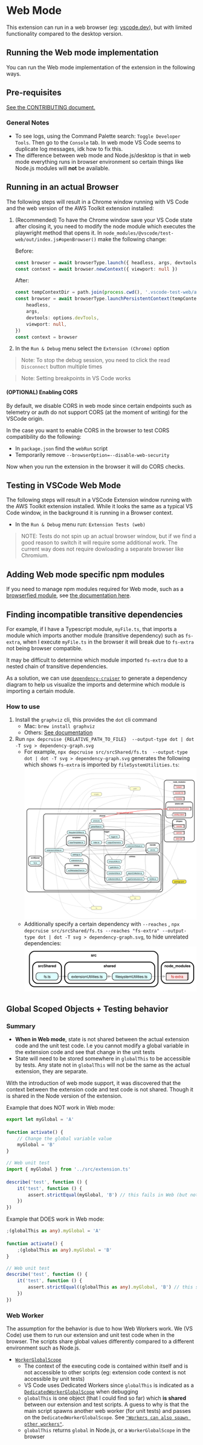 # Web Mode

This extension can run in a web browser (eg: [vscode.dev](https://vscode.dev)), but with limited functionality compared to
the desktop version.

## Running the Web mode implementation

You can run the Web mode implementation of the extension in the following ways.

## Pre-requisites

[See the CONTRIBUTING document.](../CONTRIBUTING.md#setup)

### General Notes

-   To see logs, using the Command Palette search: `Toggle Developer Tools`. Then go to the `Console` tab. In web mode VS Code seems to duplicate log messages, idk how to fix this.
-   The difference between web mode and Node.js/desktop is that in web mode everything runs in browser environment so certain things like Node.js modules will **not** be available.

## Running in an actual Browser

The following steps will result in a Chrome window running with VS Code
and the web version of the AWS Toolkit extension installed:

1. (Recommended) To have the Chrome window save your VS Code state after closing it, you need to modify the node module which executes the playwright method that opens it. In `node_modules/@vscode/test-web/out/index.js#openBrowser()` make the following change:

    Before:

    ```typescript
    const browser = await browserType.launch({ headless, args, devtools: options.devTools })
    const context = await browser.newContext({ viewport: null })
    ```

    After:

    ```typescript
    const tempContextDir = path.join(process.cwd(), '.vscode-test-web/aws-toolkit-user-dir')
    const browser = await browserType.launchPersistentContext(tempContextDir, {
        headless,
        args,
        devtools: options.devTools,
        viewport: null,
    })
    const context = browser
    ```

2. In the `Run & Debug` menu select the `Extension (Chrome)` option

> Note: To stop the debug session, you need to click the read `Disconnect` button multiple times

> Note: Setting breakpoints in VS Code works

#### (OPTIONAL) Enabling CORS

By default, we disable CORS in web mode since certain endpoints
such as telemetry or auth do not support CORS (at the moment of writing) for the VSCode origin.

In the case you want to enable CORS in the browser to test CORS compatibility
do the following:

-   In `package.json` find the `webRun` script
-   Temporarily remove `--browserOption=--disable-web-security`

Now when you run the extension in the browser it will do CORS checks.

## Testing in VSCode Web Mode

The following steps will result in a VSCode Extension window running
with the AWS Toolkit extension installed. While it looks the same as a typical
VS Code window, in the background it is running in a Browser context.

-   In the `Run & Debug` menu run: `Extension Tests (web)`

> NOTE: Tests do not spin up an actual browser window, but if we find a good reason to switch it will require some additional work. The current way does not require dowloading a separate browser like Chromium.

## Adding Web mode specific npm modules

If you need to manage npm modules required for Web mode, such as a [browserfied module](https://www.npmjs.com/package/os-browserify), see [the documentation here](../packages/toolkit/src/browser/README.md).

## Finding incompatible transitive dependencies

For example, if I have a Typescript module, `myFile.ts`, that imports a module which imports another module (transitive dependency) such as `fs-extra`,
when I execute `myFile.ts` in the browser it will break due to `fs-extra` not being browser compatible.

It may be difficult to determine which module imported `fs-extra` due to a nested chain of transitive dependencies.

As a solution, we can use [`dependency-cruiser`](https://www.npmjs.com/package/dependency-cruiser) to generate a dependency diagram
to help us visualize the imports and determine which module is importing a certain module.

### How to use

1. Install the `graphviz` cli, this provides the `dot` cli command
    - Mac: `brew install graphviz`
    - Others: [See documentation](https://www.graphviz.org/download/)
2. Run `npx depcruise {RELATIVE_PATH_TO_FILE}  --output-type dot | dot -T svg > dependency-graph.svg`
    - For example, `npx depcruise src/srcShared/fs.ts  --output-type dot | dot -T svg > dependency-graph.svg` generates the following which shows `fs-extra` is imported by `fileSystemUtilities.ts`:
      ![Dependency Graph](./images/dependency-graph.svg)
    - Additionally specify a certain dependency with `--reaches` , `npx depcruise src/srcShared/fs.ts --reaches "fs-extra" --output-type dot | dot -T svg > dependency-graph.svg`, to hide unrelated dependencies:
      ![Dependency Graph](./images/dependency-graph-small.svg)

## Global Scoped Objects + Testing behavior

### Summary

-   **When in Web mode**, state is not shared between the actual extension code and the unit test code. I.e you cannot modify a global variable in the extension code and see that change in the unit tests
-   State will need to be stored somewhere in `globalThis` to be accessible by tests. Any state not in `globalThis` will not be the same as the actual extension, they are separate.

With the introduction of web mode support, it was discovered that the context between the extension code and test code is not shared.
Though it is shared in the Node version of the extension.

Example that does NOT work in Web mode:

```typescript
export let myGlobal = 'A'

function activate() {
    // Change the global variable value
    myGlobal = 'B'
}
```

```typescript
// Web unit test
import { myGlobal } from '../src/extension.ts'

describe('test', function () {
    it('test', function () {
        assert.strictEqual(myGlobal, 'B') // this fails in Web (but not Node.js). The value here is actually 'A'.
    })
})
```

Example that DOES work in Web mode:

```typescript
;(globalThis as any).myGlobal = 'A'

function activate() {
    ;(globalThis as any).myGlobal = 'B'
}
```

```typescript
// Web unit test
describe('test', function () {
    it('test', function () {
        assert.strictEqual((globalThis as any).myGlobal, 'B') // this succeeds in Web and Node.js
    })
})
```

### Web Worker

The assumption for the behavior is due to how Web Workers work. We (VS Code) use them to run our extension and unit test code when in the browser. The scripts share global values differently compared to a different environment such as Node.js.

-   [`WorkerGlobalScope`](https://developer.mozilla.org/en-US/docs/Web/API/WorkerGlobalScope)
    -   The context of the executing code is contained within itself and is not accessible to other scripts (eg: extension code context is not accessible by unit tests)
    -   VS Code uses Dedicated Workers since `globalThis` is indicated as a [`DedicatedWorkerGlobalScope`](https://developer.mozilla.org/en-US/docs/Web/API/DedicatedWorkerGlobalScope) when debugging
    -   `globalThis` is one object (that I could find so far) which **is shared** between our extension and test scripts. A guess to why is that the main script spawns another web worker (for unit tests) and passes on the `DedicatedWorkerGlobalScope`. See [`"Workers can also spawn other workers"`](https://developer.mozilla.org/en-US/docs/Web/API/Web_Workers_API/Functions_and_classes_available_to_workers).
    -   `globalThis` returns `global` in Node.js, or a `WorkerGlobalScope` in the browser

